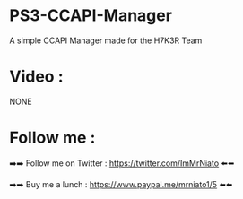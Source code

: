 # PS3-CCAPI-Manager

A simple CCAPI Manager made for the H7K3R Team


# Video :

NONE


# Follow me :


➡️➡️ Follow me on Twitter : https://twitter.com/ImMrNiato ⬅️⬅️

➡️➡️ Buy me a lunch : https://www.paypal.me/mrniato1/5 ⬅️⬅️


